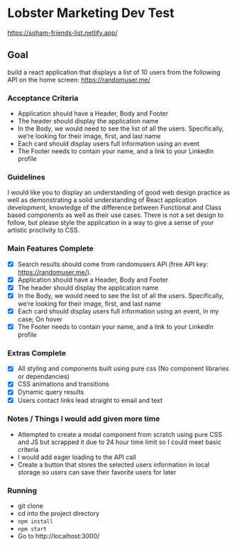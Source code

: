 # Lobster Marketing Dev Test

https://soham-friends-list.netlify.app/

## Goal

build a react application that displays a list of 10 users from the following API on the home screen:
https://randomuser.me/  

### Acceptance Criteria

* Application should have a Header, Body and Footer
* The header should display the application name
* In the Body, we would need to see the list of all the users. Specifically, we’re looking for their image, first, and last name
* Each card should display users full information using an event
* The Footer needs to contain your name, and a link to your LinkedIn profile

### Guidelines

I would like you to display an understanding of good web design practice as well as demonstrating a solid understanding of React application development, knowledge of the difference between Functional and Class based components as well as their use cases. There is not a set design to follow, but please style the application in a way to give a sense of your artistic proclivity to CSS. 

### Main Features Complete

* [x] Search results should come from randomusers API (free API key: https://randomuser.me/).
* [x] Application should have a Header, Body and Footer
* [x] The header should display the application name
* [x] In the Body, we would need to see the list of all the users. Specifically, we’re looking for their image, first, and last name
* [x] Each card should display users full information using an event, in my case; On hover
* [x] The Footer needs to contain your name, and a link to your LinkedIn profile

### Extras Complete

* [x] All styling and components built using pure css (No component libraries or dependancies)
* [x] CSS animations and transitions
* [x] Dynamic query results
* [x] Users contact links lead straight to email and text

### Notes / Things I would add given more time
* Attempted to create a modal component from scratch using pure CSS and JS but scrapped it due to 24 hour time limit so I could meet basic criteria
* I would add eager loading to the API call
* Create a button that stores the selected users information in local storage so users can save their favorite users for later

### Running
* git clone
* cd into the project directory
* ```npm install```
* ```npm start```
* Go to http://localhost:3000/

